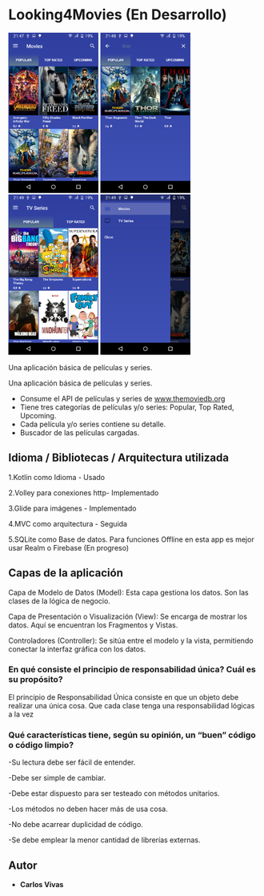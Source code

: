 # Looking4Movies (En Desarrollo)


<div id="content">
   <img src="https://github.com/carlosgvl/Looking4Movies/blob/master/screenshots/principal.png" width="180" alt="" />
   <img src="https://github.com/carlosgvl/Looking4Movies/blob/master/screenshots/buscador.png" width="180" alt="" />
    <img src="https://github.com/carlosgvl/Looking4Movies/blob/master/screenshots/series.png" width="180" alt="" />
    <img src="https://github.com/carlosgvl/Looking4Movies/blob/master/screenshots/menu.png" width="180" alt="" />
</div>

Una aplicación básica de películas y series.

Una aplicación básica de películas y series.
- Consume el API de películas y series de www.themoviedb.org
- Tiene tres categorías de películas y/o series: Popular, Top Rated, Upcoming.
- Cada película y/o series contiene su detalle.
- Buscador de las películas cargadas.


##   Idioma / Bibliotecas / Arquitectura utilizada


1.Kotlin como Idioma - Usado

2.Volley para conexiones http- Implementado

3.Glide para imágenes - Implementado

4.MVC como arquitectura - Seguida

5.SQLite como Base de datos. Para funciones Offline en esta app es mejor usar Realm o Firebase (En progreso)


## Capas de la aplicación

Capa de Modelo de Datos (Model): Esta capa gestiona los datos. Son las clases de la lógica de negocio.

Capa de Presentación o Visualización (View): Se encarga de mostrar los datos. Aquí se encuentran los Fragmentos y Vistas. 

Controladores (Controller): Se sitúa entre el modelo y la vista, permitiendo conectar la interfaz gráfica con los datos.


### En qué consiste el principio de responsabilidad única? Cuál es su propósito?

El principio de Responsabilidad Única consiste en que un objeto debe realizar una única cosa.
Que cada clase tenga una responsabilidad lógicas a la vez

### Qué características tiene, según su opinión, un “buen” código o código limpio?

-Su lectura debe ser fácil de entender. 

-Debe ser simple de cambiar. 

-Debe estar dispuesto para ser testeado con métodos unitarios. 

-Los métodos no deben hacer más de usa cosa. 

-No debe acarrear duplicidad de código. 

-Se debe emplear la menor cantidad de librerías externas.


## Autor

* **Carlos Vivas** 


